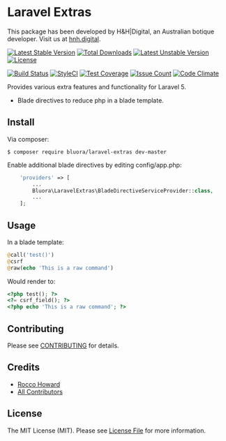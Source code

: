 # Laravel Extras

This package has been developed by H&H|Digital, an Australian botique developer. Visit us at [hnh.digital](http://hnh.digital).

[![Latest Stable Version](https://poser.pugx.org/bluora/laravel-extras/v/stable.svg)](https://packagist.org/packages/bluora/laravel-extras) [![Total Downloads](https://poser.pugx.org/bluora/laravel-extras/downloads.svg)](https://packagist.org/packages/bluora/laravel-extras) [![Latest Unstable Version](https://poser.pugx.org/bluora/laravel-extras/v/unstable.svg)](https://packagist.org/packages/bluora/laravel-extras) [![License](https://poser.pugx.org/bluora/laravel-extras/license.svg)](https://packagist.org/packages/bluora/laravel-extras)

[![Build Status](https://travis-ci.org/bluora/laravel-extras.svg?branch=master)](https://travis-ci.org/bluora/laravel-extras) [![StyleCI](https://styleci.io/repos/74417746/shield?branch=master)](https://styleci.io/repos/74417746) [![Test Coverage](https://codeclimate.com/github/bluora/laravel-extras/badges/coverage.svg)](https://codeclimate.com/github/bluora/laravel-extras/coverage) [![Issue Count](https://codeclimate.com/github/bluora/laravel-extras/badges/issue_count.svg)](https://codeclimate.com/github/bluora/laravel-extras) [![Code Climate](https://codeclimate.com/github/bluora/laravel-extras/badges/gpa.svg)](https://codeclimate.com/github/bluora/laravel-extras) 

Provides various extra features and functionality for Laravel 5.

* Blade directives to reduce php in a blade template.

## Install

Via composer:

`$ composer require bluora/laravel-extras dev-master`

Enable additional blade directives by editing config/app.php:

```php
    'providers' => [
        ...
        Bluora\LaravelExtras\BladeDirectiveServiceProvider::class,
        ...
    ];
```

## Usage

In a blade template:

```php
@call('test()')
@csrf
@raw(echo 'This is a raw command')
```

Would render to:

```php
<?php test(); ?>
<?= csrf_field(); ?>
<?php echo 'This is a raw command'; ?>
```

## Contributing

Please see [CONTRIBUTING](https://github.com/bluora/laravel-extras/blob/master/CONTRIBUTING.md) for details.

## Credits

* [Rocco Howard](https://github.com/therocis)
* [All Contributors](https://github.com/bluora/laravel-extras/contributors)

## License

The MIT License (MIT). Please see [License File](https://github.com/bluora/laravel-extras/blob/master/LICENSE) for more information.
